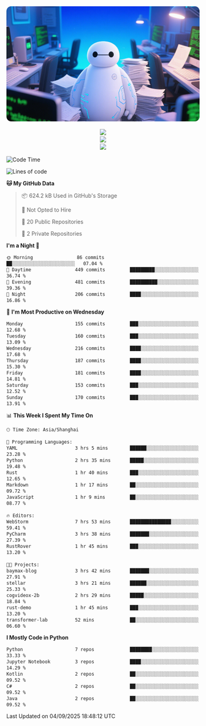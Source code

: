 <div align="center">
  <!--
  <img src="https://readme-typing-svg.demolab.com?font=Zhi+Mang+Xing&size=40&pause=1000&color=000000&center=true&vCenter=true&lines=Baymax%E5%B0%8F%E6%8C%AF;Hello%20World"/><br/>
  -->
  <img src="assets/author_banner.png" height="300"/><br/>
  <br/>
  <img src="https://skillicons.dev/icons?i=python,java,kotlin,c,rust,cs,javascript,typescript" /><br/>
  <img src="https://skillicons.dev/icons?i=pytorch,spring,vue,fastapi,docker,mysql,mongodb,linux" /><br/>
  <img src="https://skillicons.dev/icons?i=idea,pycharm,webstorm,androidstudio,vscode,git,vim,obsidian" /><br/>
</div>

<!--START_SECTION:waka-->
![Code Time](http://img.shields.io/badge/Code%20Time-1%2C309%20hrs%2032%20mins-blue)

![Lines of code](https://img.shields.io/badge/From%20Hello%20World%20I%27ve%20Written-6.1%20million%20lines%20of%20code-blue)

**🐱 My GitHub Data** 

> 📦 624.2 kB Used in GitHub's Storage 
 > 
> 🚫 Not Opted to Hire
 > 
> 📜 20 Public Repositories 
 > 
> 🔑 2 Private Repositories 
 > 
**I'm a Night 🦉** 

```text
🌞 Morning                86 commits          ██░░░░░░░░░░░░░░░░░░░░░░░   07.04 % 
🌆 Daytime                449 commits         █████████░░░░░░░░░░░░░░░░   36.74 % 
🌃 Evening                481 commits         ██████████░░░░░░░░░░░░░░░   39.36 % 
🌙 Night                  206 commits         ████░░░░░░░░░░░░░░░░░░░░░   16.86 % 
```
📅 **I'm Most Productive on Wednesday** 

```text
Monday                   155 commits         ███░░░░░░░░░░░░░░░░░░░░░░   12.68 % 
Tuesday                  160 commits         ███░░░░░░░░░░░░░░░░░░░░░░   13.09 % 
Wednesday                216 commits         ████░░░░░░░░░░░░░░░░░░░░░   17.68 % 
Thursday                 187 commits         ████░░░░░░░░░░░░░░░░░░░░░   15.30 % 
Friday                   181 commits         ████░░░░░░░░░░░░░░░░░░░░░   14.81 % 
Saturday                 153 commits         ███░░░░░░░░░░░░░░░░░░░░░░   12.52 % 
Sunday                   170 commits         ███░░░░░░░░░░░░░░░░░░░░░░   13.91 % 
```


📊 **This Week I Spent My Time On** 

```text
🕑︎ Time Zone: Asia/Shanghai

💬 Programming Languages: 
YAML                     3 hrs 5 mins        ██████░░░░░░░░░░░░░░░░░░░   23.28 % 
Python                   2 hrs 35 mins       █████░░░░░░░░░░░░░░░░░░░░   19.48 % 
Rust                     1 hr 40 mins        ███░░░░░░░░░░░░░░░░░░░░░░   12.65 % 
Markdown                 1 hr 17 mins        ██░░░░░░░░░░░░░░░░░░░░░░░   09.72 % 
JavaScript               1 hr 9 mins         ██░░░░░░░░░░░░░░░░░░░░░░░   08.77 % 

🔥 Editors: 
WebStorm                 7 hrs 53 mins       ███████████████░░░░░░░░░░   59.41 % 
PyCharm                  3 hrs 38 mins       ███████░░░░░░░░░░░░░░░░░░   27.39 % 
RustRover                1 hr 45 mins        ███░░░░░░░░░░░░░░░░░░░░░░   13.20 % 

🐱‍💻 Projects: 
baymax-blog              3 hrs 42 mins       ███████░░░░░░░░░░░░░░░░░░   27.91 % 
stellar                  3 hrs 21 mins       ██████░░░░░░░░░░░░░░░░░░░   25.33 % 
cogvideox-2b             2 hrs 29 mins       █████░░░░░░░░░░░░░░░░░░░░   18.84 % 
rust-demo                1 hr 45 mins        ███░░░░░░░░░░░░░░░░░░░░░░   13.20 % 
transformer-lab          52 mins             ██░░░░░░░░░░░░░░░░░░░░░░░   06.60 % 
```

**I Mostly Code in Python** 

```text
Python                   7 repos             ████████░░░░░░░░░░░░░░░░░   33.33 % 
Jupyter Notebook         3 repos             ████░░░░░░░░░░░░░░░░░░░░░   14.29 % 
Kotlin                   2 repos             ██░░░░░░░░░░░░░░░░░░░░░░░   09.52 % 
C#                       2 repos             ██░░░░░░░░░░░░░░░░░░░░░░░   09.52 % 
Java                     2 repos             ██░░░░░░░░░░░░░░░░░░░░░░░   09.52 % 
```




 Last Updated on 04/09/2025 18:48:12 UTC
<!--END_SECTION:waka-->






